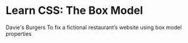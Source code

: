 # Learn CSS: The Box Model
Davie's Burgers
To fix a fictional restaurant’s website using box model properties
